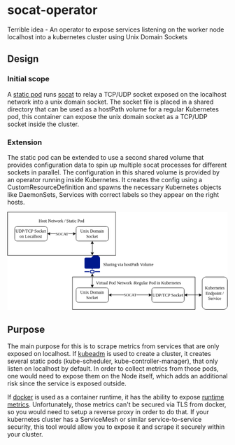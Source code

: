 # socat-operator
Terrible idea - An operator to expose services listening on the worker node localhost into a kubernetes cluster using Unix Domain Sockets

## Design
### Initial scope
A [static pod](https://kubernetes.io/docs/tasks/configure-pod-container/static-pod/) runs [socat](http://www.dest-unreach.org/socat/) to relay a TCP/UDP socket exposed on the localhost network into a unix domain socket. The socket file is placed in a shared directory that can be used as a hostPath volume for a regular Kubernetes pod, this container can expose the unix domain socket as a TCP/UDP socket inside the cluster.
### Extension
The static pod can be extended to use a second shared volume that provides configuration data to spin up multiple socat processes for different sockets in parallel.
The configuration in this shared volume is provided by an operator running inside Kubernetes. It creates the config using a CustomResourceDefinition and spawns the necessary Kubernetes objects like DaemonSets, Services with correct labels so they appear on the right hosts.

![Initial Design Diagram](initialdesign.png)

## Purpose
The main purpose for this is to scrape metrics from services that are only exposed on localhost.
If [kubeadm](https://kubernetes.io/docs/reference/setup-tools/kubeadm/kubeadm/) is used to create a cluster, it creates several static pods (kube-scheduler, kube-controller-manager), that only listen on localhost by default. In order to collect metrics from those pods, one would need to expose them on the Node itself, which adds an additional risk since the service is exposed outside.

If [docker](https://github.com/docker/docker-ce) is used as a container runtime, it has the ability to expose [runtime metrics](https://docs.docker.com/config/containers/runmetrics/). Unfortunately, those metrics can't be secured via TLS from docker, so you would need to setup a reverse proxy in order to do that. If your kubernetes cluster has a ServiceMesh or similar service-to-service security, this tool would allow you to expose it and scrape it securely within your cluster.
